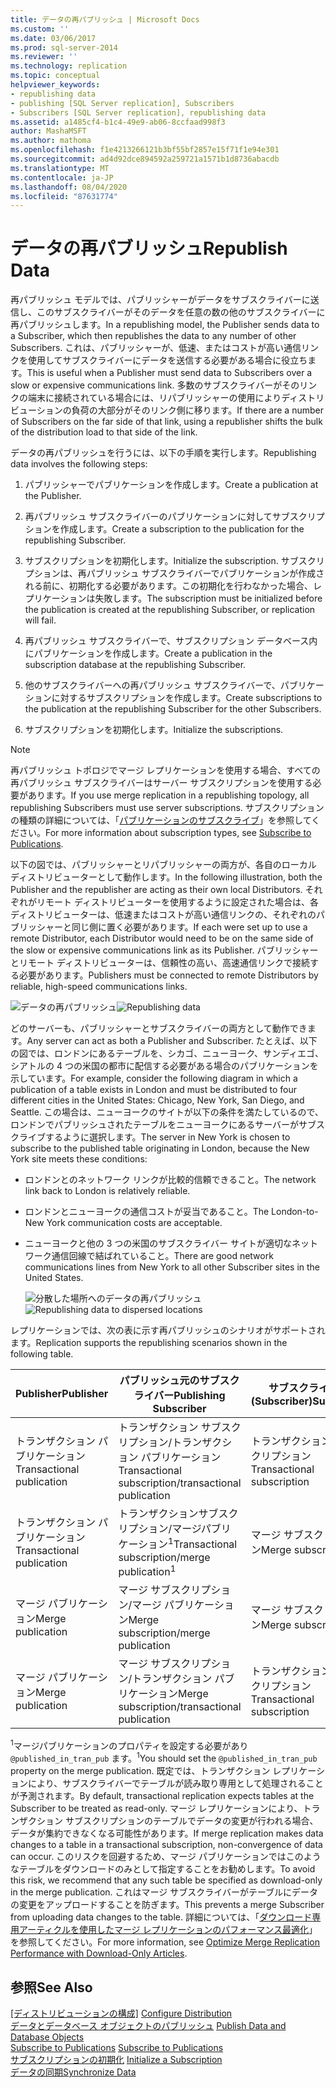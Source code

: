 ```yaml
---
title: データの再パブリッシュ | Microsoft Docs
ms.custom: ''
ms.date: 03/06/2017
ms.prod: sql-server-2014
ms.reviewer: ''
ms.technology: replication
ms.topic: conceptual
helpviewer_keywords:
- republishing data
- publishing [SQL Server replication], Subscribers
- Subscribers [SQL Server replication], republishing data
ms.assetid: a1485cf4-b1c4-49e9-ab06-8ccfaad998f3
author: MashaMSFT
ms.author: mathoma
ms.openlocfilehash: f1e4213266121b3bf55bf2857e15f71f1e94e301
ms.sourcegitcommit: ad4d92dce894592a259721a1571b1d8736abacdb
ms.translationtype: MT
ms.contentlocale: ja-JP
ms.lasthandoff: 08/04/2020
ms.locfileid: "87631774"
---
```

# <a name="republish-data"></a><span data-ttu-id="94a27-102">データの再パブリッシュ</span><span class="sxs-lookup"><span data-stu-id="94a27-102">Republish Data</span></span>
  <span data-ttu-id="94a27-103">再パブリッシュ モデルでは、パブリッシャーがデータをサブスクライバーに送信し、このサブスクライバーがそのデータを任意の数の他のサブスクライバーに再パブリッシュします。</span><span class="sxs-lookup"><span data-stu-id="94a27-103">In a republishing model, the Publisher sends data to a Subscriber, which then republishes the data to any number of other Subscribers.</span></span> <span data-ttu-id="94a27-104">これは、パブリッシャーが、低速、またはコストが高い通信リンクを使用してサブスクライバーにデータを送信する必要がある場合に役立ちます。</span><span class="sxs-lookup"><span data-stu-id="94a27-104">This is useful when a Publisher must send data to Subscribers over a slow or expensive communications link.</span></span> <span data-ttu-id="94a27-105">多数のサブスクライバーがそのリンクの端末に接続されている場合には、リパブリッシャーの使用によりディストリビューションの負荷の大部分がそのリンク側に移ります。</span><span class="sxs-lookup"><span data-stu-id="94a27-105">If there are a number of Subscribers on the far side of that link, using a republisher shifts the bulk of the distribution load to that side of the link.</span></span>  
  
 <span data-ttu-id="94a27-106">データの再パブリッシュを行うには、以下の手順を実行します。</span><span class="sxs-lookup"><span data-stu-id="94a27-106">Republishing data involves the following steps:</span></span>  
  
1.  <span data-ttu-id="94a27-107">パブリッシャーでパブリケーションを作成します。</span><span class="sxs-lookup"><span data-stu-id="94a27-107">Create a publication at the Publisher.</span></span>  
  
2.  <span data-ttu-id="94a27-108">再パブリッシュ サブスクライバーのパブリケーションに対してサブスクリプションを作成します。</span><span class="sxs-lookup"><span data-stu-id="94a27-108">Create a subscription to the publication for the republishing Subscriber.</span></span>  
  
3.  <span data-ttu-id="94a27-109">サブスクリプションを初期化します。</span><span class="sxs-lookup"><span data-stu-id="94a27-109">Initialize the subscription.</span></span> <span data-ttu-id="94a27-110">サブスクリプションは、再パブリッシュ サブスクライバーでパブリケーションが作成される前に、初期化する必要があります。この初期化を行わなかった場合、レプリケーションは失敗します。</span><span class="sxs-lookup"><span data-stu-id="94a27-110">The subscription must be initialized before the publication is created at the republishing Subscriber, or replication will fail.</span></span>  
  
4.  <span data-ttu-id="94a27-111">再パブリッシュ サブスクライバーで、サブスクリプション データベース内にパブリケーションを作成します。</span><span class="sxs-lookup"><span data-stu-id="94a27-111">Create a publication in the subscription database at the republishing Subscriber.</span></span>  
  
5.  <span data-ttu-id="94a27-112">他のサブスクライバーへの再パブリッシュ サブスクライバーで、パブリケーションに対するサブスクリプションを作成します。</span><span class="sxs-lookup"><span data-stu-id="94a27-112">Create subscriptions to the publication at the republishing Subscriber for the other Subscribers.</span></span>  
  
6.  <span data-ttu-id="94a27-113">サブスクリプションを初期化します。</span><span class="sxs-lookup"><span data-stu-id="94a27-113">Initialize the subscriptions.</span></span>  
  
> [!NOTE]  
>  <span data-ttu-id="94a27-114">再パブリッシュ トポロジでマージ レプリケーションを使用する場合、すべての再パブリッシュ サブスクライバーはサーバー サブスクリプションを使用する必要があります。</span><span class="sxs-lookup"><span data-stu-id="94a27-114">If you use merge replication in a republishing topology, all republishing Subscribers must use server subscriptions.</span></span> <span data-ttu-id="94a27-115">サブスクリプションの種類の詳細については、「[パブリケーションのサブスクライブ](subscribe-to-publications.md)」を参照してください。</span><span class="sxs-lookup"><span data-stu-id="94a27-115">For more information about subscription types, see [Subscribe to Publications](subscribe-to-publications.md).</span></span>  
  
 <span data-ttu-id="94a27-116">以下の図では、パブリッシャーとリパブリッシャーの両方が、各自のローカル ディストリビューターとして動作します。</span><span class="sxs-lookup"><span data-stu-id="94a27-116">In the following illustration, both the Publisher and the republisher are acting as their own local Distributors.</span></span> <span data-ttu-id="94a27-117">それぞれがリモート ディストリビューターを使用するように設定された場合は、各ディストリビューターは、低速またはコストが高い通信リンクの、それぞれのパブリッシャーと同じ側に置く必要があります。</span><span class="sxs-lookup"><span data-stu-id="94a27-117">If each were set up to use a remote Distributor, each Distributor would need to be on the same side of the slow or expensive communications link as its Publisher.</span></span> <span data-ttu-id="94a27-118">パブリッシャーとリモート ディストリビューターは、信頼性の高い、高速通信リンクで接続する必要があります。</span><span class="sxs-lookup"><span data-stu-id="94a27-118">Publishers must be connected to remote Distributors by reliable, high-speed communications links.</span></span>  
  
 <span data-ttu-id="94a27-119">![データの再パブリッシュ](media/repl-06a.gif "データの再パブリッシュ")</span><span class="sxs-lookup"><span data-stu-id="94a27-119">![Republishing data](media/repl-06a.gif "Republishing data")</span></span>  
  
 <span data-ttu-id="94a27-120">どのサーバーも、パブリッシャーとサブスクライバーの両方として動作できます。</span><span class="sxs-lookup"><span data-stu-id="94a27-120">Any server can act as both a Publisher and Subscriber.</span></span> <span data-ttu-id="94a27-121">たとえば、以下の図では、ロンドンにあるテーブルを、シカゴ、ニューヨーク、サンディエゴ、シアトルの 4 つの米国の都市に配信する必要がある場合のパブリケーションを示しています。</span><span class="sxs-lookup"><span data-stu-id="94a27-121">For example, consider the following diagram in which a publication of a table exists in London and must be distributed to four different cities in the United States: Chicago, New York, San Diego, and Seattle.</span></span> <span data-ttu-id="94a27-122">この場合は、ニューヨークのサイトが以下の条件を満たしているので、ロンドンでパブリッシュされたテーブルをニューヨークにあるサーバーがサブスクライブするように選択します。</span><span class="sxs-lookup"><span data-stu-id="94a27-122">The server in New York is chosen to subscribe to the published table originating in London, because the New York site meets these conditions:</span></span>  
  
-   <span data-ttu-id="94a27-123">ロンドンとのネットワーク リンクが比較的信頼できること。</span><span class="sxs-lookup"><span data-stu-id="94a27-123">The network link back to London is relatively reliable.</span></span>  
  
-   <span data-ttu-id="94a27-124">ロンドンとニューヨークの通信コストが妥当であること。</span><span class="sxs-lookup"><span data-stu-id="94a27-124">The London-to-New York communication costs are acceptable.</span></span>  
  
-   <span data-ttu-id="94a27-125">ニューヨークと他の 3 つの米国のサブスクライバー サイトが適切なネットワーク通信回線で結ばれていること。</span><span class="sxs-lookup"><span data-stu-id="94a27-125">There are good network communications lines from New York to all other Subscriber sites in the United States.</span></span>  
  
     <span data-ttu-id="94a27-126">![分散した場所へのデータの再パブリッシュ](media/repl-06.gif "分散した場所へのデータの再パブリッシュ")</span><span class="sxs-lookup"><span data-stu-id="94a27-126">![Republishing data to dispersed locations](media/repl-06.gif "Republishing data to dispersed locations")</span></span>  
  
 <span data-ttu-id="94a27-127">レプリケーションでは、次の表に示す再パブリッシュのシナリオがサポートされます。</span><span class="sxs-lookup"><span data-stu-id="94a27-127">Replication supports the republishing scenarios shown in the following table.</span></span>  
  
|<span data-ttu-id="94a27-128">Publisher</span><span class="sxs-lookup"><span data-stu-id="94a27-128">Publisher</span></span>|<span data-ttu-id="94a27-129">パブリッシュ元のサブスクライバー</span><span class="sxs-lookup"><span data-stu-id="94a27-129">Publishing Subscriber</span></span>|<span data-ttu-id="94a27-130">サブスクライバー (Subscriber)</span><span class="sxs-lookup"><span data-stu-id="94a27-130">Subscriber</span></span>|  
|---------------|---------------------------|----------------|  
|<span data-ttu-id="94a27-131">トランザクション パブリケーション</span><span class="sxs-lookup"><span data-stu-id="94a27-131">Transactional publication</span></span>|<span data-ttu-id="94a27-132">トランザクション サブスクリプション/トランザクション パブリケーション</span><span class="sxs-lookup"><span data-stu-id="94a27-132">Transactional subscription/transactional publication</span></span>|<span data-ttu-id="94a27-133">トランザクション サブスクリプション</span><span class="sxs-lookup"><span data-stu-id="94a27-133">Transactional subscription</span></span>|  
|<span data-ttu-id="94a27-134">トランザクション パブリケーション</span><span class="sxs-lookup"><span data-stu-id="94a27-134">Transactional publication</span></span>|<span data-ttu-id="94a27-135">トランザクションサブスクリプション/マージパブリケーション<sup>1</sup></span><span class="sxs-lookup"><span data-stu-id="94a27-135">Transactional subscription/merge publication<sup>1</sup></span></span>|<span data-ttu-id="94a27-136">マージ サブスクリプション</span><span class="sxs-lookup"><span data-stu-id="94a27-136">Merge subscription</span></span>|  
|<span data-ttu-id="94a27-137">マージ パブリケーション</span><span class="sxs-lookup"><span data-stu-id="94a27-137">Merge publication</span></span>|<span data-ttu-id="94a27-138">マージ サブスクリプション/マージ パブリケーション</span><span class="sxs-lookup"><span data-stu-id="94a27-138">Merge subscription/merge publication</span></span>|<span data-ttu-id="94a27-139">マージ サブスクリプション</span><span class="sxs-lookup"><span data-stu-id="94a27-139">Merge subscription</span></span>|  
|<span data-ttu-id="94a27-140">マージ パブリケーション</span><span class="sxs-lookup"><span data-stu-id="94a27-140">Merge publication</span></span>|<span data-ttu-id="94a27-141">マージ サブスクリプション/トランザクション パブリケーション</span><span class="sxs-lookup"><span data-stu-id="94a27-141">Merge subscription/transactional publication</span></span>|<span data-ttu-id="94a27-142">トランザクション サブスクリプション</span><span class="sxs-lookup"><span data-stu-id="94a27-142">Transactional subscription</span></span>|  
  
 <span data-ttu-id="94a27-143"><sup>1</sup>マージパブリケーションのプロパティを設定する必要があり `@published_in_tran_pub` ます。</span><span class="sxs-lookup"><span data-stu-id="94a27-143"><sup>1</sup>You should set the `@published_in_tran_pub` property on the merge publication.</span></span> <span data-ttu-id="94a27-144">既定では、トランザクション レプリケーションにより、サブスクライバーでテーブルが読み取り専用として処理されることが予測されます。</span><span class="sxs-lookup"><span data-stu-id="94a27-144">By default, transactional replication expects tables at the Subscriber to be treated as read-only.</span></span> <span data-ttu-id="94a27-145">マージ レプリケーションにより、トランザクション サブスクリプションのテーブルでデータの変更が行われる場合、データが集約できなくなる可能性があります。</span><span class="sxs-lookup"><span data-stu-id="94a27-145">If merge replication makes data changes to a table in a transactional subscription, non-convergence of data can occur.</span></span> <span data-ttu-id="94a27-146">このリスクを回避するため、マージ パブリケーションではこのようなテーブルをダウンロードのみとして指定することをお勧めします。</span><span class="sxs-lookup"><span data-stu-id="94a27-146">To avoid this risk, we recommend that any such table be specified as download-only in the merge publication.</span></span> <span data-ttu-id="94a27-147">これはマージ サブスクライバーがテーブルにデータの変更をアップロードすることを防ぎます。</span><span class="sxs-lookup"><span data-stu-id="94a27-147">This prevents a merge Subscriber from uploading data changes to the table.</span></span> <span data-ttu-id="94a27-148">詳細については、「[ダウンロード専用アーティクルを使用したマージ レプリケーションのパフォーマンス最適化](merge/optimize-merge-replication-performance-with-download-only-articles.md)」を参照してください。</span><span class="sxs-lookup"><span data-stu-id="94a27-148">For more information, see [Optimize Merge Replication Performance with Download-Only Articles](merge/optimize-merge-replication-performance-with-download-only-articles.md).</span></span>  
  
## <a name="see-also"></a><span data-ttu-id="94a27-149">参照</span><span class="sxs-lookup"><span data-stu-id="94a27-149">See Also</span></span>  
 <span data-ttu-id="94a27-150">[[ディストリビューションの構成]](configure-distribution.md) </span><span class="sxs-lookup"><span data-stu-id="94a27-150">[Configure Distribution](configure-distribution.md) </span></span>  
 <span data-ttu-id="94a27-151">[データとデータベース オブジェクトのパブリッシュ](publish/publish-data-and-database-objects.md) </span><span class="sxs-lookup"><span data-stu-id="94a27-151">[Publish Data and Database Objects](publish/publish-data-and-database-objects.md) </span></span>  
 <span data-ttu-id="94a27-152">[Subscribe to Publications](subscribe-to-publications.md) </span><span class="sxs-lookup"><span data-stu-id="94a27-152">[Subscribe to Publications](subscribe-to-publications.md) </span></span>  
 <span data-ttu-id="94a27-153">[サブスクリプションの初期化](initialize-a-subscription.md) </span><span class="sxs-lookup"><span data-stu-id="94a27-153">[Initialize a Subscription](initialize-a-subscription.md) </span></span>  
 [<span data-ttu-id="94a27-154">データの同期</span><span class="sxs-lookup"><span data-stu-id="94a27-154">Synchronize Data</span></span>](synchronize-data.md)  
  
  
